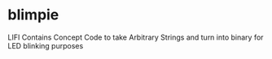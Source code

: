 # blimpie

LIFI Contains Concept Code to take Arbitrary Strings and turn into binary for LED blinking purposes

